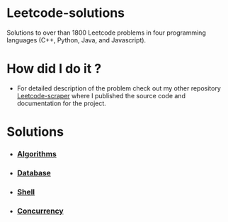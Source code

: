 # Leetcode-solutions
Solutions to over than 1800 Leetcode problems in four programming languages (C++, Python, Java, and Javascript).
# How did I do it ? #
  - For detailed description of the problem check out my other repository [Leetcode-scraper](https://github.com/AnasImloul/Leetcode-solutions/) where I published the source code and documentation for the project.
# Solutions
- ### [Algorithms](./algorithms#leetcode-solutions) ###
- ### [Database](./database#leetcode-solutions) ###
- ### [Shell](./shell#leetcode-solutions) ###
- ### [Concurrency](./concurrency#leetcode-solutions) ###